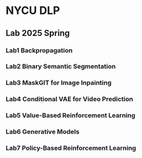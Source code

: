 # NYCU DLP
## Lab 2025 Spring
### Lab1 Backpropagation
### Lab2 Binary Semantic Segmentation
### Lab3 MaskGIT for Image Inpainting
### Lab4 Conditional VAE for Video Prediction
### Lab5 Value-Based Reinforcement Learning
### Lab6 Generative Models
### Lab7 Policy-Based Reinforcement Learning